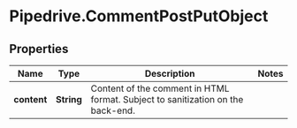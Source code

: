 # Pipedrive.CommentPostPutObject

## Properties

Name | Type | Description | Notes
------------ | ------------- | ------------- | -------------
**content** | **String** | Content of the comment in HTML format. Subject to sanitization on the back-end. | 


